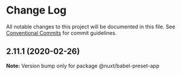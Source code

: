 # Change Log

All notable changes to this project will be documented in this file.
See [Conventional Commits](https://conventionalcommits.org) for commit guidelines.

## 2.11.1 (2020-02-26)

**Note:** Version bump only for package @nuxt/babel-preset-app

